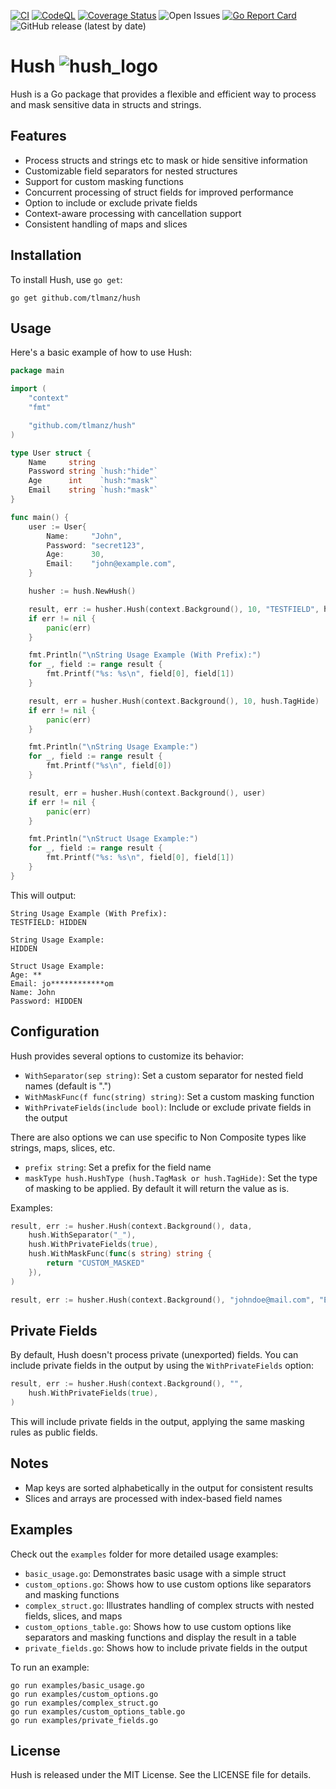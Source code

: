 [![CI](https://github.com/tlmanz/hush/actions/workflows/ci.yml/badge.svg)](https://github.com/tlmanz/hush/actions/workflows/ci.yml)
[![CodeQL](https://github.com/tlmanz/hush/actions/workflows/codequality.yml/badge.svg)](https://github.com/tlmanz/hush/actions/workflows/codequality.yml)
[![Coverage Status](https://coveralls.io/repos/github/tlmanz/hush/badge.svg)](https://coveralls.io/github/tlmanz/hush)
![Open Issues](https://img.shields.io/github/issues/tlmanz/hush)
[![Go Report Card](https://goreportcard.com/badge/github.com/tlmanz/hush)](https://goreportcard.com/report/github.com/tlmanz/hush)
![GitHub release (latest by date)](https://img.shields.io/github/v/release/tlmanz/hush)

# Hush ![hush_logo](https://mannapperuma.com/files/hush.png)

Hush is a Go package that provides a flexible and efficient way to process and mask sensitive data in structs and strings.

## Features

- Process structs and strings etc to mask or hide sensitive information
- Customizable field separators for nested structures
- Support for custom masking functions
- Concurrent processing of struct fields for improved performance
- Option to include or exclude private fields
- Context-aware processing with cancellation support
- Consistent handling of maps and slices

## Installation

To install Hush, use `go get`:

```
go get github.com/tlmanz/hush
```

## Usage

Here's a basic example of how to use Hush:

```go
package main

import (
	"context"
	"fmt"

	"github.com/tlmanz/hush"
)

type User struct {
	Name     string
	Password string `hush:"hide"`
	Age      int    `hush:"mask"`
	Email    string `hush:"mask"`
}

func main() {
	user := User{
		Name:     "John",
		Password: "secret123",
		Age:      30,
		Email:    "john@example.com",
	}

	husher := hush.NewHush()

	result, err := husher.Hush(context.Background(), 10, "TESTFIELD", hush.TagHide)
	if err != nil {
		panic(err)
	}

	fmt.Println("\nString Usage Example (With Prefix):")
	for _, field := range result {
		fmt.Printf("%s: %s\n", field[0], field[1])
	}

	result, err = husher.Hush(context.Background(), 10, hush.TagHide)
	if err != nil {
		panic(err)
	}

	fmt.Println("\nString Usage Example:")
	for _, field := range result {
		fmt.Printf("%s\n", field[0])
	}

	result, err = husher.Hush(context.Background(), user)
	if err != nil {
		panic(err)
	}

	fmt.Println("\nStruct Usage Example:")
	for _, field := range result {
		fmt.Printf("%s: %s\n", field[0], field[1])
	}
}
```

This will output:
```
String Usage Example (With Prefix):
TESTFIELD: HIDDEN

String Usage Example:
HIDDEN

Struct Usage Example:
Age: **
Email: jo************om
Name: John
Password: HIDDEN
```

## Configuration

Hush provides several options to customize its behavior:

- `WithSeparator(sep string)`: Set a custom separator for nested field names (default is ".")
- `WithMaskFunc(f func(string) string)`: Set a custom masking function
- `WithPrivateFields(include bool)`: Include or exclude private fields in the output

There are also options we can use specific to Non Composite types like strings, maps, slices, etc.

- `prefix string`: Set a prefix for the field name
- `maskType hush.HushType (hush.TagMask or hush.TagHide)`: Set the type of masking to be applied. By default it will return the value as is.

Examples:

```go
result, err := husher.Hush(context.Background(), data,
    hush.WithSeparator("_"),
    hush.WithPrivateFields(true),
    hush.WithMaskFunc(func(s string) string {
        return "CUSTOM_MASKED"
    }),
)
```

```go
result, err := husher.Hush(context.Background(), "johndoe@mail.com", "EMAIL", hush.TagMask)
```

## Private Fields

By default, Hush doesn't process private (unexported) fields. You can include private fields in the output by using the `WithPrivateFields` option:

```go
result, err := husher.Hush(context.Background(), "",
    hush.WithPrivateFields(true),
)
```

This will include private fields in the output, applying the same masking rules as public fields.

## Notes

- Map keys are sorted alphabetically in the output for consistent results
- Slices and arrays are processed with index-based field names

## Examples

Check out the `examples` folder for more detailed usage examples:

- `basic_usage.go`: Demonstrates basic usage with a simple struct
- `custom_options.go`: Shows how to use custom options like separators and masking functions
- `complex_struct.go`: Illustrates handling of complex structs with nested fields, slices, and maps
- `custom_options_table.go`: Shows how to use custom options like separators and masking functions and display the result in a table
- `private_fields.go`: Shows how to include private fields in the output

To run an example:

```
go run examples/basic_usage.go
go run examples/custom_options.go
go run examples/complex_struct.go
go run examples/custom_options_table.go
go run examples/private_fields.go
```

## License

Hush is released under the MIT License. See the LICENSE file for details.